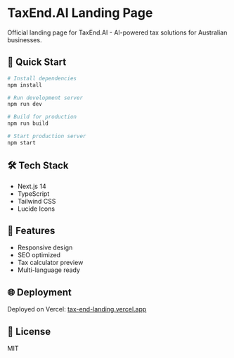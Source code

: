 # TaxEnd.AI Landing Page

Official landing page for TaxEnd.AI - AI-powered tax solutions for Australian businesses.

## 🚀 Quick Start

```bash
# Install dependencies
npm install

# Run development server
npm run dev

# Build for production
npm run build

# Start production server
npm start
```

## 🛠 Tech Stack

- Next.js 14
- TypeScript
- Tailwind CSS
- Lucide Icons

## 📝 Features

- Responsive design
- SEO optimized
- Tax calculator preview
- Multi-language ready

## 🌐 Deployment

Deployed on Vercel: [tax-end-landing.vercel.app](https://tax-end-landing.vercel.app)

## 📄 License

MIT
